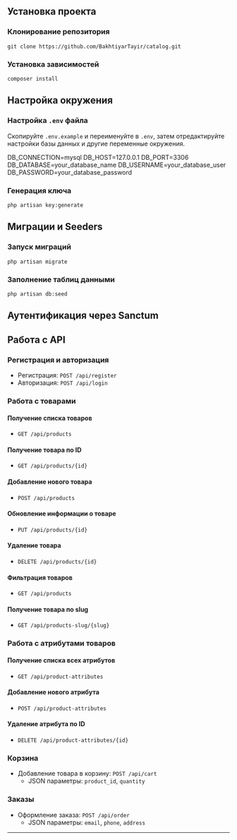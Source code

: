 ## Установка проекта

### Клонирование репозитория


`git clone https://github.com/BakhtiyarTayir/catalog.git`


### Установка зависимостей

`composer install` 

## Настройка окружения

### Настройка `.env` файла

Скопируйте `.env.example` и переименуйте в `.env`, затем отредактируйте настройки базы данных и другие переменные окружения.


DB_CONNECTION=mysql
DB_HOST=127.0.0.1
DB_PORT=3306
DB_DATABASE=your_database_name
DB_USERNAME=your_database_user
DB_PASSWORD=your_database_password


### Генерация ключа

`php artisan key:generate`

## Миграции и Seeders

### Запуск миграций


`php artisan migrate`


### Заполнение таблиц данными


`php artisan db:seed`

## Аутентификация через Sanctum


## Работа с API

### Регистрация и авторизация

- Регистрация: `POST /api/register`
- Авторизация: `POST /api/login`


### Работа с товарами

#### Получение списка товаров
- `GET /api/products`

#### Получение товара по ID
- `GET /api/products/{id}`

#### Добавление нового товара
- `POST /api/products`

#### Обновление информации о товаре
- `PUT /api/products/{id}`

#### Удаление товара
- `DELETE /api/products/{id}`

#### Фильтрация товаров
- `GET /api/products`

#### Получение товара по slug
- `GET /api/products-slug/{slug}`


### Работа с атрибутами товаров

#### Получение списка всех атрибутов
- `GET /api/product-attributes`

#### Добавление нового атрибута
- `POST /api/product-attributes`

#### Удаление атрибута по ID
- `DELETE /api/product-attributes/{id}`


### Корзина

- Добавление товара в корзину: `POST /api/cart`
  - JSON параметры: `product_id`, `quantity`

### Заказы

- Оформление заказа: `POST /api/order`
  - JSON параметры: `email`, `phone`, `address`

---